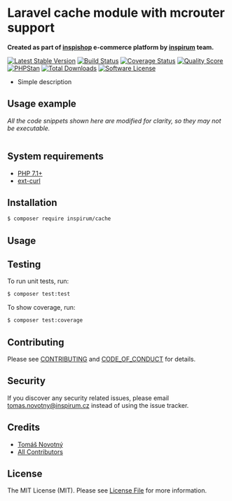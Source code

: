 # Laravel cache module with mcrouter support

**Created as part of [inspishop][link-inspishop] e-commerce platform by [inspirum][link-inspirum] team.**

[![Latest Stable Version][ico-packagist-stable]][link-packagist-stable]
[![Build Status][ico-travis]][link-travis]
[![Coverage Status][ico-scrutinizer]][link-scrutinizer]
[![Quality Score][ico-code-quality]][link-code-quality]
[![PHPStan][ico-phpstan]][link-phpstan]
[![Total Downloads][ico-packagist-download]][link-packagist-download]
[![Software License][ico-license]][link-licence]

- Simple description


## Usage example

*All the code snippets shown here are modified for clarity, so they may not be executable.*

```php

```


## System requirements

* [PHP 7.1+](http://php.net/releases/7_1_0.php)
* [ext-curl](http://php.net/memcached)


## Installation

```bash
$ composer require inspirum/cache
```


## Usage


## Testing

To run unit tests, run:

```bash
$ composer test:test
```

To show coverage, run:

```bash
$ composer test:coverage
```


## Contributing

Please see [CONTRIBUTING][link-contributing] and [CODE_OF_CONDUCT][link-code-of-conduct] for details.


## Security

If you discover any security related issues, please email tomas.novotny@inspirum.cz instead of using the issue tracker.


## Credits

- [Tomáš Novotný](https://github.com/tomas-novotny)
- [All Contributors][link-contributors]


## License

The MIT License (MIT). Please see [License File][link-licence] for more information.


[ico-license]:              https://img.shields.io/github/license/inspirum/cache-php-laravel.svg?style=flat-square&colorB=blue
[ico-travis]:               https://img.shields.io/travis/inspirum/cache-php-laravel/master.svg?branch=master&style=flat-square
[ico-scrutinizer]:          https://img.shields.io/scrutinizer/coverage/g/inspirum/cache-php-laravel/master.svg?style=flat-square
[ico-code-quality]:         https://img.shields.io/scrutinizer/g/inspirum/cache-php-laravel.svg?style=flat-square
[ico-packagist-stable]:     https://img.shields.io/packagist/v/inspirum/cache.svg?style=flat-square&colorB=blue
[ico-packagist-download]:   https://img.shields.io/packagist/dt/inspirum/cache.svg?style=flat-square&colorB=blue
[ico-phpstan]:              https://img.shields.io/badge/style-level%207-brightgreen.svg?style=flat-square&label=phpstan

[link-author]:              https://github.com/inspirum
[link-contributors]:        https://github.com/inspirum/cache-php-laravel/contributors
[link-licence]:             ./LICENSE.md
[link-changelog]:           ./CHANGELOG.md
[link-contributing]:        ./docs/CONTRIBUTING.md
[link-code-of-conduct]:     ./docs/CODE_OF_CONDUCT.md
[link-travis]:              https://travis-ci.org/inspirum/cache-php-laravel
[link-scrutinizer]:         https://scrutinizer-ci.com/g/inspirum/cache-php-laravel/code-structure
[link-code-quality]:        https://scrutinizer-ci.com/g/inspirum/cache-php-laravel
[link-inspishop]:           https://www.inspishop.cz/
[link-inspirum]:            https://www.inspirum.cz/
[link-packagist-stable]:    https://packagist.org/packages/inspirum/cache
[link-packagist-download]:  https://packagist.org/packages/inspirum/cache
[link-phpstan]:             https://github.com/phpstan/phpstan
